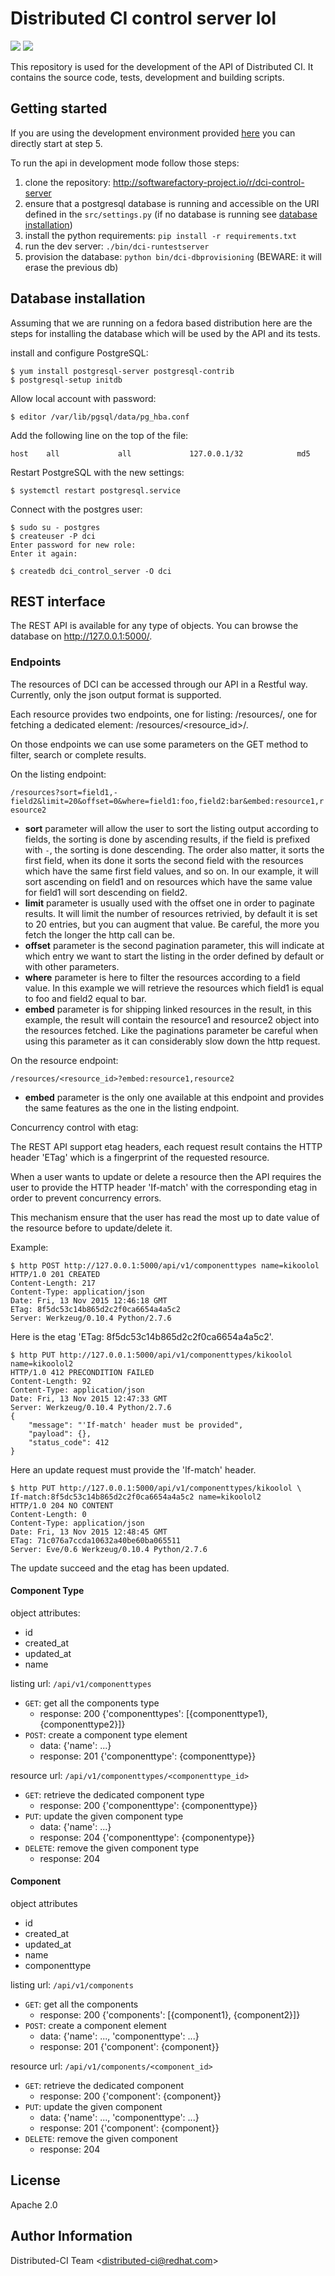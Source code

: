 # Distributed CI control server lol

![](https://img.shields.io/badge/license-Apache2.0-blue.svg?style=flat) ![](https://img.shields.io/badge/python-2.7,3.5-green.svg?style=flat)

This repository is used for the development of the API of Distributed CI. It contains the source code, tests, development and building scripts.

## Getting started

If you are using the development environment provided [here](https://github.com/redhat-cip/dci-dev-env) you can directly start at step 5.

To run the api in development mode follow those steps:

1.  clone the repository: <http://softwarefactory-project.io/r/dci-control-server>
2.  ensure that a postgresql database is running and accessible on the URI defined in the `src/settings.py` (if no database is running see [database installation]())
3.  install the python requirements: `pip install -r requirements.txt`
4.  run the dev server: `./bin/dci-runtestserver`
5.  provision the database: `python bin/dci-dbprovisioning` (BEWARE: it will erase the previous db)

## Database installation

Assuming that we are running on a fedora based distribution here are the steps for installing the database which will be used by the API and its tests.

install and configure PostgreSQL:

``` sourceCode
$ yum install postgresql-server postgresql-contrib
$ postgresql-setup initdb
```

Allow local account with password:

``` sourceCode
$ editor /var/lib/pgsql/data/pg_hba.conf
```

Add the following line on the top of the file:

``` sourceCode
host    all             all             127.0.0.1/32            md5
```

Restart PostgreSQL with the new settings:

``` sourceCode
$ systemctl restart postgresql.service
```

Connect with the postgres user:

``` sourceCode
$ sudo su - postgres
$ createuser -P dci
Enter password for new role:
Enter it again:

$ createdb dci_control_server -O dci
```

## REST interface

The REST API is available for any type of objects. You can browse the database on <http://127.0.0.1:5000/>.

### Endpoints

The resources of DCI can be accessed through our API in a Restful way. Currently, only the json output format is supported.

Each resource provides two endpoints, one for listing: /resources/, one for fetching a dedicated element: /resources/&lt;resource\_id&gt;/.

On those endpoints we can use some parameters on the GET method to filter, search or complete results.

On the listing endpoint:

`/resources?sort=field1,-field2&limit=20&offset=0&where=field1:foo,field2:bar&embed:resource1,resource2`

-   **sort** parameter will allow the user to sort the listing output according to fields, the sorting is done by ascending results, if the field is prefixed with `-`, the sorting is done descending. The order also matter, it sorts the first field, when its done it sorts the second field with the resources which have the same first field values, and so on. In our example, it will sort ascending on field1 and on resources which have the same value for field1 will sort descending on field2.
-   **limit** parameter is usually used with the offset one in order to paginate results. It will limit the number of resources retrivied, by default it is set to 20 entries, but you can augment that value. Be careful, the more you fetch the longer the http call can be.
-   **offset** parameter is the second pagination parameter, this will indicate at which entry we want to start the listing in the order defined by default or with other parameters.
-   **where** parameter is here to filter the resources according to a field value. In this example we will retrieve the resources which field1 is equal to foo and field2 equal to bar.
-   **embed** parameter is for shipping linked resources in the result, in this example, the result will contain the resource1 and resource2 object into the resources fetched. Like the paginations parameter be careful when using this parameter as it can considerably slow down the http request.

On the resource endpoint:

`/resources/<resource_id>?embed:resource1,resource2`

-   **embed** parameter is the only one available at this endpoint and provides the same features as the one in the listing endpoint.

Concurrency control with etag:

The REST API support etag headers, each request result contains the HTTP header 'ETag' which is a fingerprint of the requested resource.

When a user wants to update or delete a resource then the API requires the user to provide the HTTP header 'If-match' with the corresponding etag in order to prevent concurrency errors.

This mechanism ensure that the user has read the most up to date value of the resource before to update/delete it.

Example:

``` sourceCode
$ http POST http://127.0.0.1:5000/api/v1/componenttypes name=kikoolol
HTTP/1.0 201 CREATED
Content-Length: 217
Content-Type: application/json
Date: Fri, 13 Nov 2015 12:46:18 GMT
ETag: 8f5dc53c14b865d2c2f0ca6654a4a5c2
Server: Werkzeug/0.10.4 Python/2.7.6
```

Here is the etag 'ETag: 8f5dc53c14b865d2c2f0ca6654a4a5c2'.

``` sourceCode
$ http PUT http://127.0.0.1:5000/api/v1/componenttypes/kikoolol name=kikoolol2
HTTP/1.0 412 PRECONDITION FAILED
Content-Length: 92
Content-Type: application/json
Date: Fri, 13 Nov 2015 12:47:33 GMT
Server: Werkzeug/0.10.4 Python/2.7.6
{
    "message": "'If-match' header must be provided",
    "payload": {},
    "status_code": 412
}
```

Here an update request must provide the 'If-match' header.

``` sourceCode
$ http PUT http://127.0.0.1:5000/api/v1/componenttypes/kikoolol \
If-match:8f5dc53c14b865d2c2f0ca6654a4a5c2 name=kikoolol2
HTTP/1.0 204 NO CONTENT
Content-Length: 0
Content-Type: application/json
Date: Fri, 13 Nov 2015 12:48:45 GMT
ETag: 71c076a7ccda10632a40be60ba065511
Server: Eve/0.6 Werkzeug/0.10.4 Python/2.7.6
```

The update succeed and the etag has been updated.

#### Component Type

object attributes:

-   id
-   created\_at
-   updated\_at
-   name

listing url: `/api/v1/componenttypes`

-   `GET`: get all the components type
    -   response: 200 {'componenttypes': \[{componenttype1}, {componenttype2}\]}
-   `POST`: create a component type element
    -   data: {'name': ...}
    -   response: 201 {'componenttype': {componenttype}}

resource url: `/api/v1/componenttypes/<componenttype_id>`

-   `GET`: retrieve the dedicated component type
    -   response: 200 {'componenttype': {componenttype}}
-   `PUT`: update the given component type
    -   data: {'name': ...}
    -   response: 204 {'componenttype': {componentype}}
-   `DELETE`: remove the given component type
    -   response: 204

#### Component

object attributes

-   id
-   created\_at
-   updated\_at
-   name
-   componenttype

listing url: `/api/v1/components`

-   `GET`: get all the components
    -   response: 200 {'components': \[{component1}, {component2}\]}
-   `POST`: create a component element
    -   data: {'name': ..., 'componenttype': ...}
    -   response: 201 {'component': {component}}

resource url: `/api/v1/components/<component_id>`

-   `GET`: retrieve the dedicated component
    -   response: 200 {'component': {component}}
-   `PUT`: update the given component
    -   data: {'name': ..., 'componenttype': ...}
    -   response: 201 {'component': {component}}
-   `DELETE`: remove the given component
    -   response: 204

## License

Apache 2.0

## Author Information

Distributed-CI Team &lt;<distributed-ci@redhat.com>&gt;
